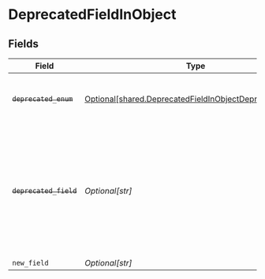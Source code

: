 # DeprecatedFieldInObject


## Fields

| Field                                                                                                                                          | Type                                                                                                                                           | Required                                                                                                                                       | Description                                                                                                                                    |
| ---------------------------------------------------------------------------------------------------------------------------------------------- | ---------------------------------------------------------------------------------------------------------------------------------------------- | ---------------------------------------------------------------------------------------------------------------------------------------------- | ---------------------------------------------------------------------------------------------------------------------------------------------- |
| ~~`deprecated_enum`~~                                                                                                                          | [Optional[shared.DeprecatedFieldInObjectDeprecatedEnum]](undefined/models/shared/deprecatedfieldinobjectdeprecatedenum.md)                     | :heavy_minus_sign:                                                                                                                             | : warning: ** DEPRECATED **: This enum is deprecated.                                                                                          |
| ~~`deprecated_field`~~                                                                                                                         | *Optional[str]*                                                                                                                                | :heavy_minus_sign:                                                                                                                             | : warning: ** DEPRECATED **: This will be removed in a future release, please migrate away from it as soon as possible. Use new_field instead. |
| `new_field`                                                                                                                                    | *Optional[str]*                                                                                                                                | :heavy_minus_sign:                                                                                                                             | N/A                                                                                                                                            |